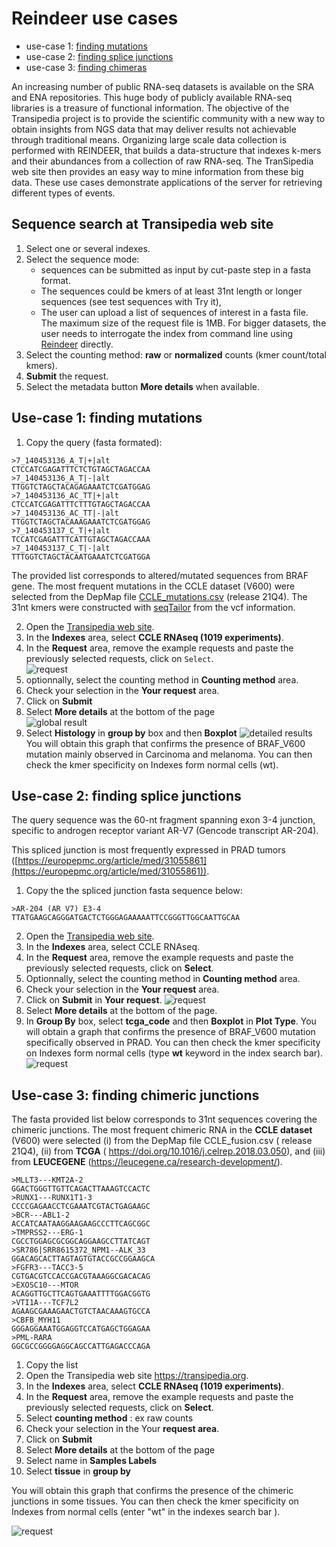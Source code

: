 # Reindeer use cases

* use-case 1: [finding mutations](#use-case-1-finding-mutations)
* use-case 2: [finding splice junctions](#use-case-2-finding-splice-junctions)
* use-case 3: [finding chimeras](#Use-case-3-finding-chimeric-junctions)


An increasing number of public RNA-seq datasets is available on the SRA and ENA repositories. This huge body of publicly available RNA-­seq libraries is a treasure of functional information. The objective of the Transipedia project is to provide the scientific community with a new way to obtain insights from NGS data that may deliver results not achievable through traditional means. Organizing large scale data collection is performed with REINDEER, that builds a data-structure that indexes k-mers and their abundances from a collection of raw RNA-seq. The TranSipedia web site then provides an easy way to mine information from these big data.
These use cases demonstrate applications of the server for retrieving different types of events. 


## Sequence search at Transipedia web site

1. Select one or several indexes.
2. Select the sequence mode: 
	* sequences can be submitted as input by cut-paste step in a fasta format. 
	* The sequences could be kmers of at least 31nt length or longer sequences (see test sequences with Try it), 
	* The user can upload a list of sequences of interest in a fasta file. The maximum size of the request file is 1MB. For bigger datasets, the user needs to  interrogate the index from command line using [Reindeer](https://github.com/kamimrcht/REINDEER/blob/master/README.md) directly.
3. Select the counting method: **raw** or **normalized** counts (kmer count/total kmers).
4. **Submit** the request.
5. Select the metadata button **More details** when available.


## Use-case 1: finding mutations

1. Copy the query (fasta formated):

```
>7_140453136_A_T|+|alt
CTCCATCGAGATTTCTCTGTAGCTAGACCAA
>7_140453136_A_T|-|alt
TTGGTCTAGCTACAGAGAAATCTCGATGGAG
>7_140453136_AC_TT|+|alt
CTCCATCGAGATTTCTTTGTAGCTAGACCAA
>7_140453136_AC_TT|-|alt
TTGGTCTAGCTACAAAGAAATCTCGATGGAG
>7_140453137_C_T|+|alt
TCCATCGAGATTTCATTGTAGCTAGACCAAA
>7_140453137_C_T|-|alt
TTTGGTCTAGCTACAATGAAATCTCGATGGA
```

The provided list corresponds to altered/mutated sequences from BRAF gene. 
The most frequent mutations in the CCLE dataset (V600) were selected from the 
DepMap file  [CCLE_mutations.csv](https://depmap.org/portal/download/all/) 
(release 21Q4). The 31nt kmers were constructed with 
[seqTailor](http://shiva.rockefeller.edu/SeqTailor/) from the vcf information.
    
2. Open the [Transipedia web site](https://transipedia.org).
3. In the **Indexes** area, select **CCLE RNAseq (1019 experiments)**.
4. In the **Request** area, remove the example requests and paste the previously selected requests, click on `Select`.  
    ![request](img/case1-request.png) 
5. optionnally, select the counting method in **Counting method** area.
6. Check your selection in the **Your request** area.
7. Click on **Submit**
8. Select **More details**  at the bottom of the page  
    ![global result](img/case1-global-results.png)
9. Select **Histology** in **group by** box and then **Boxplot**
    ![detailed results](img/case1-details.png)
    You will obtain this graph that confirms the presence of BRAF_V600 mutation mainly observed in Carcinoma and melanoma. 
    You can then check  the kmer specificity on Indexes form normal cells (wt).


## Use-case 2: finding splice junctions

The query sequence was the 60-nt fragment spanning exon 3-4 junction, specific 
to androgen receptor variant AR-V7 (Gencode transcript AR-204).

This spliced junction is most frequently expressed in PRAD tumors ([https://europepmc.org/article/med/31055861](https://europepmc.org/article/med/31055861)).


1. Copy the the spliced junction fasta sequence below:

```
>AR-204 (AR V7) E3-4
TTATGAAGCAGGGATGACTCTGGGAGAAAAATTCCGGGTTGGCAATTGCAA
```



2. Open the [Transipedia web site](https://transipedia.org).
3. In the **Indexes** area, select CCLE RNAseq.
4. In the **Request** area, remove the example requests and paste the previously selected requests, 
click on **Select**.
5. Optionnally, select the counting method in **Counting method** area.
6. Check your selection in the **Your request** area.
7. Click on **Submit** in **Your request**.
    ![request](img/case2-global-results.png)
8. Select **More details** at the bottom of the page.
9. In **Group By** box, select **tcga_code** and then **Boxplot** in **Plot Type**. You will obtain 
a graph that confirms the presence of BRAF_V600 mutation specifically  observed in PRAD. You can 
then check the kmer specificity on Indexes form normal cells (type **wt** keyword in the index 
search bar).
    ![request](img/case2-details.png)


## Use-case 3: finding chimeric junctions

The fasta provided list below corresponds to 31nt sequences covering the chimeric junctions. The most frequent chimeric RNA in the **CCLE dataset** (V600) were selected (i) from the DepMap file CCLE_fusion.csv ( release 21Q4), (ii) from **TCGA** ( <https://doi.org/10.1016/j.celrep.2018.03.050>), and (iii) from **LEUCEGENE** (<https://leucegene.ca/research-development/>). 

```
>MLLT3---KMT2A-2
GGACTGGGTTGTTCAGACTTAAAGTCCACTC
>RUNX1---RUNX1T1-3
CCCCGAGAACCTCGAAATCGTACTGAGAAGC
>BCR---ABL1-2
ACCATCAATAAGGAAGAAGCCCTTCAGCGGC
>TMPRSS2---ERG-1
CGCCTGGAGCGCGGCAGGAAGCCTTATCAGT
>SR786|SRR8615372_NPM1--ALK_33
GGACAGCACTTAGTAGTGTACCGCCGGAAGCA
>FGFR3---TACC3-5
CGTGACGTCCACCGACGTAAAGGCGACACAG
>EXOSC10---MTOR
ACAGGTTGCTTCAGTGAAATTTTGGACGGTG
>VTI1A---TCF7L2
AGAAGCGAAAGAACTGTCTAACAAAGTGCCA
>CBFB_MYH11
GGGAGGAAATGGAGGTCCATGAGCTGGAGAA
>PML-RARA
GGCGCCGGGGAGGCAGCCATTGAGACCCAGA
```



1. Copy the list
2. Open the Transipedia web site <https://transipedia.org>. 
3. In the **Indexes** area, select **CCLE RNAseq (1019 experiments)**. 
4. In the **Request** area, remove the example requests and paste the previously selected requests, click on **Select**.
5. Select **counting method** : ex raw counts
6. Check your selection in the Your **request area**.
7. Click on **Submit**
8. Select **More details** at the bottom of the page
9. Select name in **Samples Labels** 
10.  Select **tissue** in **group by** 

You will obtain this graph that confirms the presence of the chimeric junctions in some tissues. You can then check the kmer specificity on Indexes from normal cells (enter "wt" in the indexes search bar ). 

![request](img/case3-samples-grouped-by-tissues.png)





